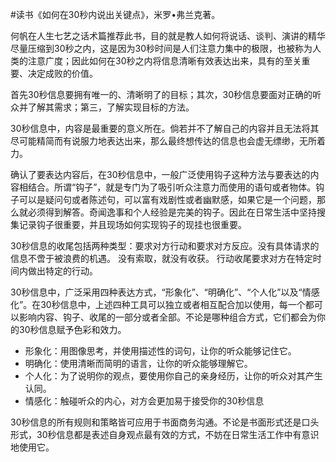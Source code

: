 \#读书《如何在30秒内说出关键点》，米罗•弗兰克著。

何帆在人生七艺之话术篇推荐此书，目的就是教人如何将说话、谈判、演讲的精华尽量压缩到30秒之内，这是因为30秒时间是人们注意力集中的极限，也被称为人类的注意广度；因此如何在30秒之内将信息清晰有效表达出来，具有的至关重要、决定成败的价值。

首先30秒信息要拥有唯一的、清晰明了的目标；其次，30秒信息要面对正确的听众并了解其需求；第三，了解实现目标的方法。

30秒信息中，内容是最重要的意义所在。倘若并不了解自己的内容并且无法将其尽可能精简而有说服力地表达出来，那么最终想传达的信息也会虚无缥缈，无所着力。

确认了要表达内容后，在30秒信息中，一般广泛使用钩子这种方法与要表达的内容相结合。所谓“钩子”，就是专门为了吸引听众注意力而使用的语句或者物体。钩子可以是疑问句或者陈述句，可以富有戏剧性或者幽默感，如果它是一个问题，那么就必须得到解答。奇闻逸事和个人经验是完美的钩子。因此在日常生活中坚持搜集记录钩子很重要，并且现场如何实现钩子的现挂也很重要。

30秒信息的收尾包括两种类型：要求对方行动和要求对方反应。没有具体请求的信息不啻于被浪费的机遇。 没有索取，就没有收获。 行动收尾要求对方在特定时间内做出特定的行动。

30秒信息中，广泛采用四种表达方式，“形象化”、“明确化”、“个人化”以及“情感化”。在30秒信息中，上述四种工具可以独立或者相互配合加以使用，每一个都可以影响内容、钩子、收尾的一部分或者全部。不论是哪种组合方式，它们都会为你的30秒信息赋予色彩和效力。
 - 形象化：用图像思考，并使用描述性的词句，让你的听众能够记住它。
 - 明确化：使用清晰而简明的语言，让你的听众能够理解它。
 - 个人化：为了说明你的观点，要使用你自己的亲身经历，让你的听众对其产生认同。
 - 情感化：触碰听众的内心，对方会更加易于接受你的30秒信息

30秒信息的所有规则和策略皆可应用于书面商务沟通。不论是书面形式还是口头形式，30秒信息都是表述自身观点最有效的方式，不妨在日常生活工作中有意识地使用它。
